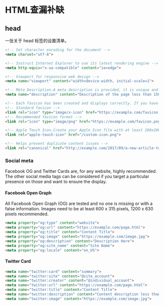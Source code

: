# HTML查漏补缺
## head
一张关于 head 标签的设置清单。

``` html
<!-- Set character encoding for the document -->
<meta charset="utf-8">

<!-- Instruct Internet Explorer to use its latest rendering engine -->
<meta http-equiv="x-ua-compatible" content="ie=edge">

<!-- Viewport for responsive web design -->
<meta name="viewport" content="width=device-width, initial-scale=1">

<!-- Meta Description.A meta description is provided, it is unique and doesn't possess more than 150 characters. -->
<meta name="description" content="Description of the page less than 150 characters">

<!-- Each favicon has been created and displays correctly. If you have only a favicon.ico, put it at the root of your site. Normally you won't need to use any markup. However, it's still good practice to link to it using the example below. Today, PNG format is recommended over .ico format (dimensions: 32x32px) -->
<!-- Standard favicon -->
<link rel="icon" type="image/x-icon" href="https://example.com/favicon.ico" />
<!-- Recommended favicon format -->
<link rel="icon" type="image/png" href="https://example.com/favicon.png" />

<!-- Apple Touch Icon.Create your Apple Icon file with at least 200x200px dimension to support all dimensions that you may need -->
<link rel="apple-touch-icon" href="/custom-icon.png">

<!-- Helps prevent duplicate content issues -->
<link rel="canonical" href="http://example.com/2017/09/a-new-article-to-red.html">
```

### Social meta
Facebook OG and Twitter Cards are, for any website, highly recommended. The other social media tags can be considered if you target a particular presence on those and want to ensure the display.

#### Facebook Open Graph
All Facebook Open Graph (OG) are tested and no one is missing or with a false information. Images need to be at least 600 x 315 pixels, 1200 x 630 pixels recommended.

``` html
<meta property="og:type" content="website">
<meta property="og:url" content="https://example.com/page.html">
<meta property="og:title" content="Content Title">
<meta property="og:image" content="https://example.com/image.jpg">
<meta property="og:description" content="Description Here">
<meta property="og:site_name" content="Site Name">
<meta property="og:locale" content="en_US">
```

#### Twitter Card
``` html
<meta name="twitter:card" content="summary">
<meta name="twitter:site" content="@site_account">
<meta name="twitter:creator" content="@individual_account">
<meta name="twitter:url" content="https://example.com/page.html">
<meta name="twitter:title" content="Content Title">
<meta name="twitter:description" content="Content description less than 200 characters">
<meta name="twitter:image" content="https://example.com/image.jpg">
```
